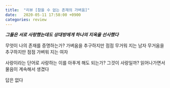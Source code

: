 ```yaml
---
title:  "리뷰 [참을 수 없는 존재의 가벼움]"
date:   2020-05-11 17:58:00 +0900
categories: review
---
```


***그들은 서로 사랑했는데도 상대방에게 하나의 지옥을 선사했다***

무엇이 나의 존재를 증명하는가?
가벼움을 추구하지만 점점 무거워 지는 남자
무거움을 추구하지만 점점 가벼워 지는 여자

사랑이라는 단어로 사랑하는 이를 아푸게 해도 되는가? 그것이 사랑일까?
읽어나가면서 물음이 계속해서 생겼다

답은 없다